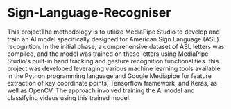 # Sign-Language-Recogniser

This projectThe  methodology is  to utilize MediaPipe Studio to develop and train an AI model specifically designed for American Sign Language (ASL) recognition. In the initial phase, a comprehensive dataset of ASL letters was compiled, and the model was trained on these letters using MediaPipe Studio's built-in hand tracking and gesture recognition functionalities.
this project was developed leveraging various machine learning tools available in the Python programming language and Google Mediapipe for feature extraction of key coordinate points, Tensorflow framework, and Keras, as well as OpenCV. The approach involved training the AI model and classifying videos using this trained model.

